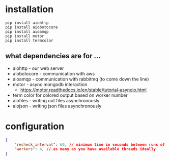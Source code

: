 # installation
```
pip install aiohttp
pip install aiobotocore
pip install aioamqp
pip install motor 
pip install termcolor 
```

## what dependencies are for ... 
 - aiohttp - our web server 
 - aiobotocore - communication with aws 
 - aioamqp - communication with rabbitmq (to come down the line)
 - motor - async mongodb interaction
    - https://motor.readthedocs.io/en/stable/tutorial-asyncio.html
 - term color for colored output based on worker number 
 - aiofiles - writing out files asynchronously
 - aiojson - writing json files asynchronously


# configuration 
```json
{
    "recheck_interval": 60, // minimum time in seconds between runs of a job, if a job appears more than once in this interval it will be delayed until the time is up
    "workers": 4, // as many as you have available threads ideally
}